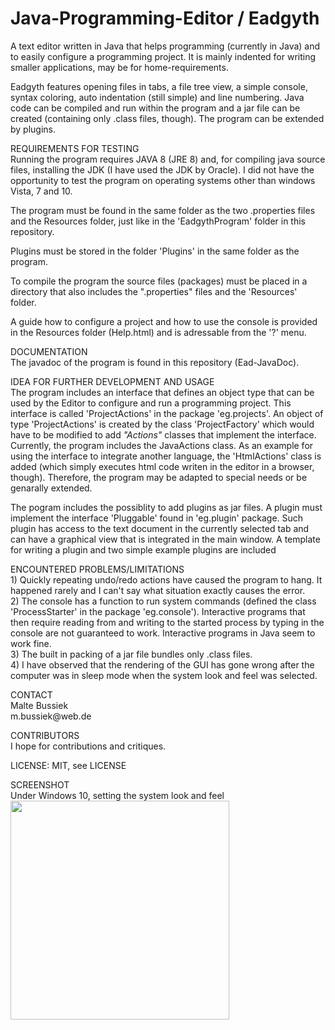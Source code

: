 # Java-Programming-Editor / Eadgyth
A text editor written in Java that helps programming (currently in Java) and to easily configure a
programming project. It is mainly indented for writing smaller applications, may be
for home-requirements.<br>
<p>
Eadgyth features opening files in tabs, a file tree view, a simple console,
syntax coloring, auto indentation (still simple) and line numbering. Java code can be
compiled and run within the program and a jar file can be created (containing only .class files, though).
The program can be extended by plugins.
<p>
REQUIREMENTS FOR TESTING <br>
Running the program requires JAVA 8 (JRE 8) and, for compiling java source files,
installing the JDK (I have used the JDK by Oracle). I did not have the opportunity to test
the program on operating systems other than windows Vista, 7 and 10.<p>
The program must be found in the same folder as the two .properties files and the Resources
folder, just like in the 'EadgythProgram' folder in this repository.<p>
Plugins must be stored in the folder 'Plugins' in the same folder as the program. <p>
To compile the program the source files (packages) must be placed in a directory that also
includes the ".properties" files and the 'Resources' folder.<p>
A guide how to configure a project and how to use the console is provided in the Resources
folder (Help.html) and is adressable from the '?' menu. 
<p>
DOCUMENTATION <br>
The javadoc of the program is found in this repository (Ead-JavaDoc).
<p>
IDEA FOR FURTHER DEVELOPMENT AND USAGE <br>
The program includes an interface that defines an object type that can be used by the
Editor to configure and run a programming project. This interface is called
'ProjectActions' in the package 'eg.projects'. An object
of type 'ProjectActions' is created by the class 'ProjectFactory' which would
have to be modified to add <i>"Actions"</i> classes that implement the interface.
Currently, the program includes the JavaActions class. As an example for using the interface
to integrate another language, the 'HtmlActions' class is added (which simply executes html
code writen in the editor in a browser, though). Therefore, the program may be adapted to
special needs or be genarally extended.<br>
<p>
The pogram includes the possiblity to add plugins as jar files. A plugin must implement
the interface 'Pluggable' found in 'eg.plugin' package. Such plugin has access to the text document
in the currently selected tab and can have a graphical view that is integrated in the main window.
A template for writing a plugin and two simple example plugins are included<br>
<p>
ENCOUNTERED PROBLEMS/LIMITATIONS <br>
1) Quickly repeating undo/redo actions have caused the program to hang. It happened rarely
and I can't say what situation exactly causes the error.
<br>
2) The console has a function to run system commands (defined the class 'ProcessStarter' in the
package 'eg.console'). Interactive programs that then require reading from and writing to the
started process by typing in the console are not guaranteed to work. Interactive programs
in Java seem to work fine.
<br>
3) The built in packing of a jar file bundles only .class files.
<br>
4) I have observed that the rendering of the GUI has gone wrong after the computer was in
sleep mode when the system look and feel was selected.
<br>
<p>
CONTACT<br>
Malte Bussiek<br>
m.bussiek@web.de<br>
<p>
CONTRIBUTORS<br>
I hope for contributions and critiques.<br>
<p>
LICENSE: MIT, see LICENSE<br>
<p>
SCREENSHOT<br>
Under Windows 10, setting the system look and feel<br>
<img src="your_relative_path_here" width="350"/>

